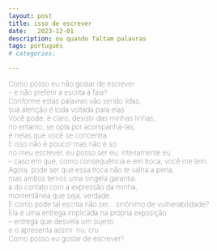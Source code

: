 ```yaml
---
layout: post
title: isso de escrever
date:   2023-12-01
description: ou quando faltam palavras
tags: português
# categories: 

---
```


<span style="font-size:14px;font-weight:lighter">
Como posso eu não gostar de escrever 
<br>– e não preferir a escrita à fala? 
<br>Conforme estas palavras vão sendo lidas, 
<br>sua atenção é toda voltada para elas. 
<br>Você pode, é claro, desistir das minhas linhas,
<br>no entanto, se opta por acompanhá-las, 
<br>é nelas que você se concentra. 
<br>E isso não é pouco! mas não é só: 
<br>no meu escrever, eu posso ser eu, inteiramente eu
<br>– caso em que, como consequência e em troca, você me tem. 
<br>Agora, pode ser que essa troca não te valha a pena,
<br>mas ambos temos uma singela garantia: 
<br>a do contato com a expressão da minha,
<br>momentânea que seja, verdade. 
<br>E como pode tal escrita não ser... sinônimo de vulnerabilidade? 
<br>Ela é uma entrega implicada na própria exposição
<br>– entrega que desvela um sujeito
<br>e o apresenta assim: nu, cru. 
<br>Como posso eu gostar de escrever? 
</span>

<!-- whole 
hole
whole-->